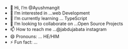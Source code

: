 - 👋 Hi, I’m @Ayushmangit
- 👀 I’m interested in ...web Development
- 🌱 I’m currently learning ... TypeScript
- 💞️ I’m looking to collaborate on ...Open Source Projects
- 📫 How to reach me ...@jabdujabata instagram
- 😄 Pronouns: ... HE/HIM
- ⚡ Fun fact: ... 

<!---
Ayushmangit/Ayushmangit is a ✨ special ✨ repository because its `README.md` (this file) appears on your GitHub profile.
You can click the Preview link to take a look at your changes.
--->

